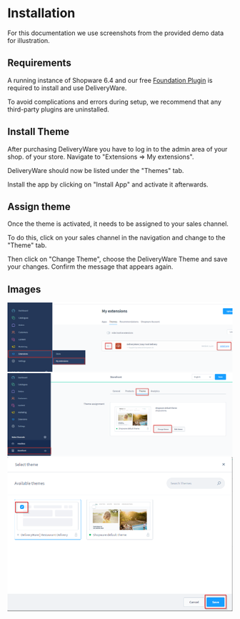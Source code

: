 # Installation


For this documentation we use screenshots from the provided demo data for illustration.



## Requirements
A running instance of Shopware 6.4 and our free [Foundation Plugin](../../foundation/index.md) is required to install and use DeliveryWare.

To avoid complications and errors during setup, we recommend that any third-party plugins are uninstalled.


## Install Theme

After purchasing DeliveryWare you have to log in to the admin area of your shop.
of your store.
Navigate to "Extensions => My extensions".

DeliveryWare should now be listed under the "Themes" tab.

Install the app by clicking on "Install App" and activate it afterwards.

## Assign theme

Once the theme is activated, it needs to be assigned to your sales channel.

To do this, click on your sales channel in the navigation and change to the "Theme" tab.

Then click on "Change Theme", choose the DeliveryWare Theme and
save your changes.
Confirm the message that appears again.

## Images
![](img/dewa_install_1.png)
![](img/dewa_install_2.png)
![](img/dewa_install_3.png)


